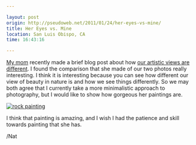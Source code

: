 ```yaml
---

layout: post
origin: http://pseudoweb.net/2011/01/24/her-eyes-vs-mine/
title: Her Eyes vs. Mine
location: San Luis Obispo, CA
time: 16:43:16

---
```


[My mom][mom] recently made a brief blog post about how [our artistic views are different][mblog]. I found the comparison that she made of our two photos really interesting. I think it is interesting because you can see how different our view of beauty in nature is and how we see things differently. So we may both agree that I currently take a more minimalistic approach to photography, but I would like to show how gorgeous her paintings are.

[![rock painting][rock]][art]

I think that painting is amazing, and I wish I had the patience and skill towards painting that she has.

/Nat

[mom]:  http://lydiadehn.com
[mblog]: http://lydiadehn.com/Blog/Entries/2011/1/24_We_see_the_same_thing%2C_but_I_like_his_eyes_better.html
[art]: http://lydiadehn.com/Painting.html
[rock]: /images/2011/1/IMG_0120.jpg
